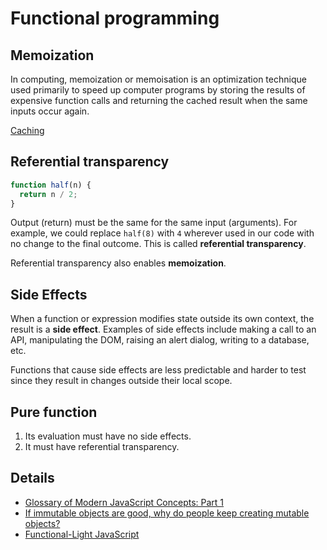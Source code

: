 # Functional programming

## Memoization

In computing, memoization or memoisation is an optimization technique used primarily to speed up
computer programs by storing the results of expensive function calls and returning the cached result
when the same inputs occur again.

[Caching](../recipes/caching.md)

## Referential transparency

```js
function half(n) {
  return n / 2;
}
```

Output (return) must be the same for the same input (arguments). For example, we could replace
`half(8)` with `4` wherever used in our code with no change to the final outcome. This is called
**referential transparency**.

Referential transparency also enables **memoization**.

## Side Effects

When a function or expression modifies state outside its own context, the result is a **side effect**.
Examples of side effects include making a call to an API, manipulating the DOM, raising an alert
dialog, writing to a database, etc.

Functions that cause side effects are less predictable and harder to test since they result in changes
outside their local scope.

## Pure function

1. Its evaluation must have no side effects.
2. It must have referential transparency.

## Details

- [Glossary of Modern JavaScript Concepts: Part 1](https://auth0.com/blog/glossary-of-modern-javascript-concepts/)
- [If immutable objects are good, why do people keep creating mutable objects?](https://softwareengineering.stackexchange.com/a/151735)
- [Functional-Light JavaScript](https://github.com/getify/Functional-Light-JS)
